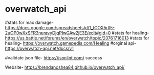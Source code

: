 # overwatch_api

#stats for max damage- https://docs.google.com/spreadsheets/d/1_tCOX5rtl5-2uOP0wXxSFR3nuravyDjqPIwGAw2jE3E/edit#gid=0
#stats for healing- https://us.battle.net/forums/en/overwatch/topic/20761716013
#stats for healing- https://overwatch.gamepedia.com/Healing
#orginal api- https://overwatch-api.net/docs/v1

#validate json file- https://jsonlint.com/ success



Website- https://brendanoshea84.github.io/overwatch_api/